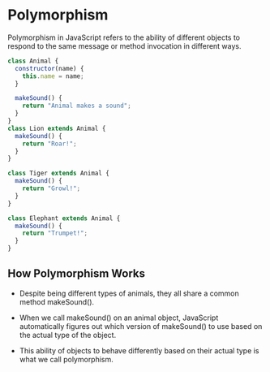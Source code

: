 # Polymorphism

Polymorphism in JavaScript refers to the ability of different objects to respond to the same message or method invocation in different ways.

```js
class Animal {
  constructor(name) {
    this.name = name;
  }

  makeSound() {
    return "Animal makes a sound";
  }
}
class Lion extends Animal {
  makeSound() {
    return "Roar!";
  }
}

class Tiger extends Animal {
  makeSound() {
    return "Growl!";
  }
}

class Elephant extends Animal {
  makeSound() {
    return "Trumpet!";
  }
}
```

## How Polymorphism Works

- Despite being different types of animals, they all share a common method makeSound().

- When we call makeSound() on an animal object, JavaScript automatically figures out which version of makeSound() to use based on the actual type of the object.

- This ability of objects to behave differently based on their actual type is what we call polymorphism.
